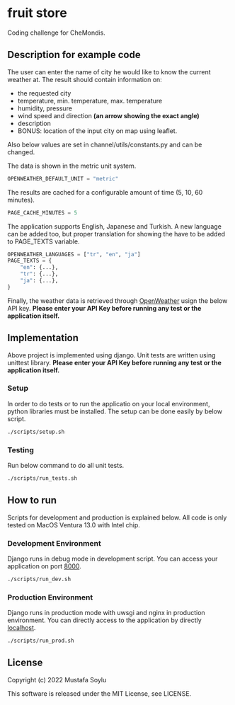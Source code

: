 # fruit store

Coding challenge for CheMondis.

## Description for example code

The user can enter the name of city he would like to know the current weather at. The result should contain information on:

-   the requested city
-   temperature, min. temperature, max. temperature
-   humidity, pressure
-   wind speed and direction **(an arrow showing the exact angle)**
-   description
-   BONUS: location of the input city on map using leaflet.

Also below values are set in channel/utils/constants.py and can be changed.

The data is shown in the metric unit system.

```python
OPENWEATHER_DEFAULT_UNIT = "metric"
```

The results are cached for a configurable amount of time (5, 10, 60 minutes).

```python
PAGE_CACHE_MINUTES = 5
```

The application supports English, Japanese and Turkish. A new language can be added too, but proper translation for showing the have to be added to PAGE_TEXTS variable.

```python
OPENWEATHER_LANGUAGES = ["tr", "en", "ja"]
PAGE_TEXTS = {
    "en": {...},
    "tr": {...},
    "ja": {...},
}
```

Finally, the weather data is retrieved through [OpenWeather](https://openweathermap.org/) usign the below API key. **Please enter your API Key before running any test or the application itself.**

## Implementation

Above project is implemented using django. Unit tests are written using unittest library. **Please enter your API Key before running any test or the application itself.**

### Setup

In order to do tests or to run the applicatio on your local environment, python libraries must be installed. The setup can be done easily by below script.

```bash
./scripts/setup.sh
```

### Testing

Run below command to do all unit tests.

```bash
./scripts/run_tests.sh
```

## How to run

Scripts for development and production is explained below. All code is only tested on MacOS Ventura 13.0 with Intel chip.

### Development Environment

Django runs in debug mode in development script. You can access your application on port [8000](http://127.0.0.1:8000/).

```bash
./scripts/run_dev.sh
```

### Production Environment

Django runs in production mode with uwsgi and nginx in production environment. You can directly access to the application by directly [localhost](http://127.0.0.1/).

```bash
./scripts/run_prod.sh
```

## License

Copyright (c) 2022 Mustafa Soylu

This software is released under the MIT License, see LICENSE.
